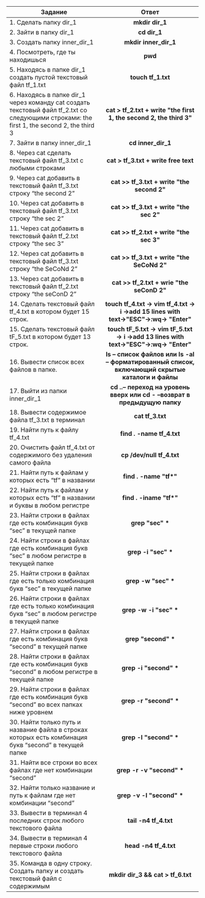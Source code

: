 | Задание                     | Ответ           | 
| -------------              |:-------------:| 
| 1. Сделать папку dir_1                  | **mkdir dir_1** | 
| 2. Зайти в папку dir_1                   | **cd dir_1** |   
| 3. Создать папку inner_dir_1  | **mkdir  inner_dir_1**|        
| 4. Посмотреть, где ты находишься  |  **pwd** |
| 5. Находясь в папке dir_1 создать пустой текстовый файл tf_1.txt             | **touch tf_1.txt**|    
| 6. Находясь в папке dir_1 через команду cat создать текстовый файл tf_2.txt со следующими строками: the first 1, the second 2, the third 3 | **cat > tf_2.txt + write "the first 1, the second 2, the third 3"**|  
| 7. Зайти в папку inner_dir_1              | **cd inner_dir_1**  |  
| 8. Через cat сделать текстовый файл tf_3.txt c любыми строками  | **cat > tf_3.txt + write free text**|  
| 9. Через cat добавить в текстовый файл tf_3.txt строку “the second 2”            | **cat >> tf_3.txt + write "the second 2"** |  
| 10. Через cat добавить в текстовый файл tf_3.txt строку “the sec 2”        | **cat >> tf_3.txt + write "the sec 2"**     |  
| 11. Через cat добавить в текстовый файл tf_2.txt строку “the sec 3”             | **cat >> tf_2.txt + write "the sec 3"**      |  
| 12. Через cat добавить в текстовый файл tf_3.txt строку “the SeCoNd 2”              | **cat >> tf_3.txt + write "the SeCoNd 2"**|  
| 13. Через cat добавить в текстовый файл tf_2.txt строку “the seConD 2”              | **cat >> tf_2.txt + wrie "the seConD 2"**      |  
| 14. Сделать текстовый файл tf_4.txt в котором будет 15 строк.              | **touch tf_4.txt → vim tf_4.txt → i →add 15 lines with text→"ESC"→:wq→ "Enter"**      |   
| 15. Сделать текстовый файл tF_5.txt в котором будет 13 строк.             | **touch tF_5.txt → vim tF_5.txt → i →add 13 lines with text→"ESC"→:wq→ "Enter"**  |  
| 16. Вывести список всех файлов в папке. | **ls – список файлов или  ls -al – форматированный список, включающий скрытые каталоги и файлы**      |  
| 17. Выйти из папки inner_dir_1              | **cd ..– переход на уровень вверх или cd - –возврат в предыдущую папку**      | 
| 18. Вывести содержимое файла tf_3.txt в терминал              | **cat tf_3.txt**    | 
| 19. Найти путь к файлу tf_4.txt              | **find . -name tf_4.txt**     | 
| 20. Очистить файл tf_4.txt от содержимого без удаления самого файла              | **cp /dev/null tf_4.txt**      | 
| 21. Найти путь к файлам у которых есть “tf” в названии                | <strong>find . -name "tf*"</strong> | 
| 22. Найти путь к файлам у которых есть “tf” в названии и буквы в любом регистре            |<strong>find . -iname "tf*"</strong> |   
| 23. Найти строки в файлах где есть комбинация букв “sec” в текущей папке  | <strong>grep "sec" *</strong>|        
| 24. Найти строки в файлах где есть комбинация букв “sec” в любом регистре в текущей папке  |  <strong>grep -i "sec" *</strong> |
| 25. Найти строки в файлах где есть только комбинация букв “sec” в текущей папке     | <strong>grep -w "sec" *</strong>|    
| 26. Найти строки в файлах где есть только комбинация букв “sec” в любом регистре в текущей папке  | <strong>grep -w -i "sec" *</strong>|  
| 27. Найти строки в файлах где есть комбинация букв “second” в текущей папке              | <strong>grep "second" *</strong>  |  
| 28. Найти строки в файлах где есть комбинация букв “second” в любом регистре в текущей папке   | <strong>grep -i "second" *</strong>|  
| 29. Найти строки в файлах где есть комбинация букв “second” во всех папках ниже уровнем            | <strong>grep -r "second" *</strong> |  
| 30. Найти только путь и название файла в строках которых есть комбинация букв “second” в текущей папке        | <strong>grep -l "second" *</strong>  |  
| 31. Найти все строки во всех файлах где нет комбинации “second”             |  <strong>grep -r -v "second" *</strong>      |  
| 32. Найти только название и путь к файлам где нет комбинации “second”              |  <strong>grep -v -l "second" * </strong>|  
| 33. Вывести в терминал 4 последних строк любого текстового файла              | **tail -n4 tf_4.txt**      |  
| 34. Вывести в терминал 4 первые строки любого текстового файла              | **head -n4 tf_4.txt**      |   
| 35. Команда в одну строку. Создать папку и создать текстовый файл с содержимым   | **mkdir dir_3 && cat > tf_6.txt**  |  

